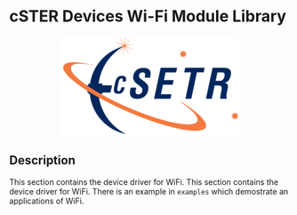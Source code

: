 # cSTER Devices Wi-Fi Module Library
<div align="center">
  <a href="https://github.com/amartinezacosta/cSTER-devices">
    <!-- ![](cSTER_logo.png) --> <!--Using image path in Doxyfile-->
 <img src="../resources/images/cSTER_logo.png" alt="Logo">
  </a>
</div>

## Description
This section contains the device driver for WiFi. This section contains the device driver for WiFi. There is an example in  `examples` which demostrate an applications of WiFi.
